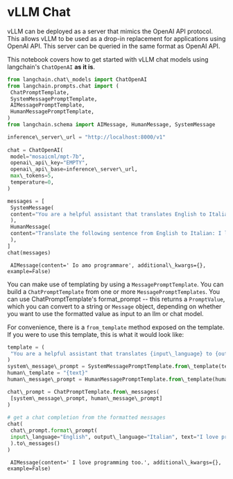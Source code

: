 # vLLM Chat

vLLM can be deployed as a server that mimics the OpenAI API protocol. This allows vLLM to be used as a drop-in replacement for applications using OpenAI API. This server can be queried in the same format as OpenAI API.

This notebook covers how to get started with vLLM chat models using langchain's `ChatOpenAI` **as it is**.

```python
from langchain.chat\_models import ChatOpenAI  
from langchain.prompts.chat import (  
 ChatPromptTemplate,  
 SystemMessagePromptTemplate,  
 AIMessagePromptTemplate,  
 HumanMessagePromptTemplate,  
)  
from langchain.schema import AIMessage, HumanMessage, SystemMessage  

```

```python
inference\_server\_url = "http://localhost:8000/v1"  
  
chat = ChatOpenAI(  
 model="mosaicml/mpt-7b",  
 openai\_api\_key="EMPTY",  
 openai\_api\_base=inference\_server\_url,  
 max\_tokens=5,  
 temperature=0,  
)  

```

```python
messages = [  
 SystemMessage(  
 content="You are a helpful assistant that translates English to Italian."  
 ),  
 HumanMessage(  
 content="Translate the following sentence from English to Italian: I love programming."  
 ),  
]  
chat(messages)  

```

```text
 AIMessage(content=' Io amo programmare', additional\_kwargs={}, example=False)  

```

You can make use of templating by using a `MessagePromptTemplate`. You can build a `ChatPromptTemplate` from one or more `MessagePromptTemplates`. You can use ChatPromptTemplate's format_prompt -- this returns a `PromptValue`, which you can convert to a string or `Message` object, depending on whether you want to use the formatted value as input to an llm or chat model.

For convenience, there is a `from_template` method exposed on the template. If you were to use this template, this is what it would look like:

```python
template = (  
 "You are a helpful assistant that translates {input\_language} to {output\_language}."  
)  
system\_message\_prompt = SystemMessagePromptTemplate.from\_template(template)  
human\_template = "{text}"  
human\_message\_prompt = HumanMessagePromptTemplate.from\_template(human\_template)  

```

```python
chat\_prompt = ChatPromptTemplate.from\_messages(  
 [system\_message\_prompt, human\_message\_prompt]  
)  
  
# get a chat completion from the formatted messages  
chat(  
 chat\_prompt.format\_prompt(  
 input\_language="English", output\_language="Italian", text="I love programming."  
 ).to\_messages()  
)  

```

```text
 AIMessage(content=' I love programming too.', additional\_kwargs={}, example=False)  

```
